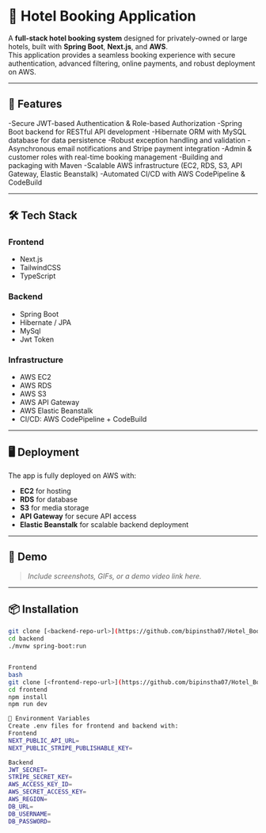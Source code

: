 # 🏨 Hotel Booking Application

A **full-stack hotel booking system** designed for privately-owned or large hotels, built with **Spring Boot**, **Next.js**, and **AWS**.  
This application provides a seamless booking experience with secure authentication, advanced filtering, online payments, and robust deployment on AWS.

---

## 🚀 Features
-Secure JWT-based Authentication & Role-based Authorization
-Spring Boot backend for RESTful API development
-Hibernate ORM with MySQL database for data persistence
-Robust exception handling and validation
-Asynchronous email notifications and Stripe payment integration
-Admin & customer roles with real-time booking management
-Building and packaging with Maven
-Scalable AWS infrastructure (EC2, RDS, S3, API Gateway, Elastic Beanstalk)
-Automated CI/CD with AWS CodePipeline & CodeBuild

---

## 🛠️ Tech Stack

### **Frontend**
- Next.js  
- TailwindCSS  
- TypeScript  

### **Backend**
- Spring Boot  
- Hibernate / JPA  
- MySql
- Jwt Token

### **Infrastructure**
- AWS EC2  
- AWS RDS  
- AWS S3  
- AWS API Gateway  
- AWS Elastic Beanstalk  
- CI/CD: AWS CodePipeline + CodeBuild  

---

## 🖥️ Deployment
The app is fully deployed on AWS with:
- **EC2** for hosting
- **RDS** for database
- **S3** for media storage
- **API Gateway** for secure API access
- **Elastic Beanstalk** for scalable backend deployment

---

## 📸 Demo
> _Include screenshots, GIFs, or a demo video link here._

---

## 📦 Installation

```bash
git clone [<backend-repo-url>](https://github.com/bipinstha07/Hotel_Booking)
cd backend
./mvnw spring-boot:run


Frontend
bash
git clone [<frontend-repo-url>](https://github.com/bipinstha07/Hotel_Booking_Frontend)
cd frontend
npm install
npm run dev

🔐 Environment Variables
Create .env files for frontend and backend with:
Frontend
NEXT_PUBLIC_API_URL=
NEXT_PUBLIC_STRIPE_PUBLISHABLE_KEY=

Backend
JWT_SECRET=
STRIPE_SECRET_KEY=
AWS_ACCESS_KEY_ID=
AWS_SECRET_ACCESS_KEY=
AWS_REGION=
DB_URL=
DB_USERNAME=
DB_PASSWORD=
